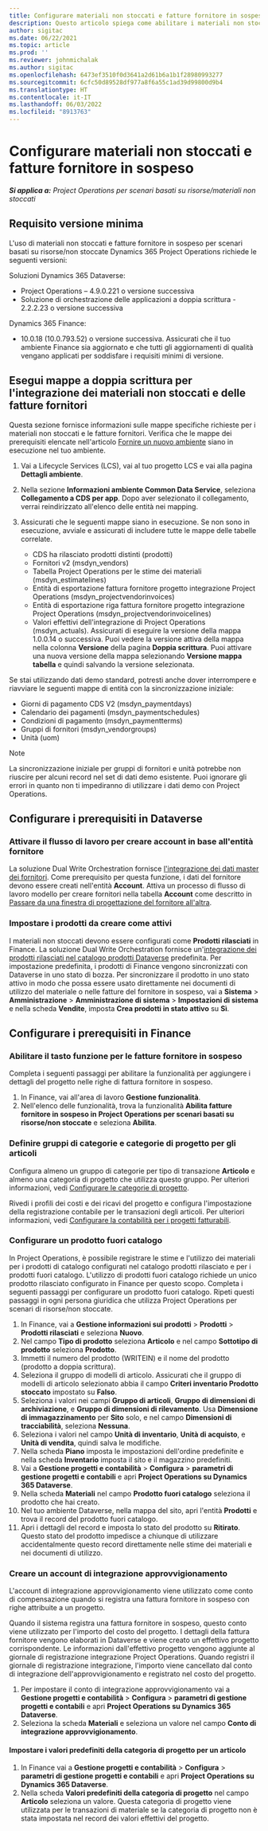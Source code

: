 ```yaml
---
title: Configurare materiali non stoccati e fatture fornitore in sospeso
description: Questo articolo spiega come abilitare i materiali non stoccati e le fatture fornitore in sospeso.
author: sigitac
ms.date: 06/22/2021
ms.topic: article
ms.prod: ''
ms.reviewer: johnmichalak
ms.author: sigitac
ms.openlocfilehash: 6473ef3510f0d3641a2d61b6a1b1f28980993277
ms.sourcegitcommit: 6cfc50d89528df977a8f6a55c1ad39d99800d9b4
ms.translationtype: HT
ms.contentlocale: it-IT
ms.lasthandoff: 06/03/2022
ms.locfileid: "8913763"
---
```

# <a name="configure-non-stocked-materials-and-pending-vendor-invoices"></a>Configurare materiali non stoccati e fatture fornitore in sospeso

_**Si applica a:** Project Operations per scenari basati su risorse/materiali non stoccati_

## <a name="minimum-version-requirement"></a>Requisito versione minima

L'uso di materiali non stoccati e fatture fornitore in sospeso per scenari basati su risorse/non stoccate Dynamics 365 Project Operations richiede le seguenti versioni:

Soluzioni Dynamics 365 Dataverse:

- Project Operations – 4.9.0.221 o versione successiva
- Soluzione di orchestrazione delle applicazioni a doppia scrittura - 2.2.2.23 o versione successiva

Dynamics 365 Finance:
- 10.0.18 (10.0.793.52) o versione successiva. Assicurati che il tuo ambiente Finance sia aggiornato e che tutti gli aggiornamenti di qualità vengano applicati per soddisfare i requisiti minimi di versione.

## <a name="run-dual-write-maps-for-non-stocked-materials-and-vendor-invoice-integration"></a>Esegui mappe a doppia scrittura per l'integrazione dei materiali non stoccati e delle fatture fornitori

Questa sezione fornisce informazioni sulle mappe specifiche richieste per i materiali non stoccati e le fatture fornitori. Verifica che le mappe dei prerequisiti elencate nell'articolo [Fornire un nuovo ambiente](../environment/resource-provision-new-environment.md#run-project-operations-dual-write-maps) siano in esecuzione nel tuo ambiente.

1. Vai a Lifecycle Services (LCS), vai al tuo progetto LCS e vai alla pagina **Dettagli ambiente**.
2. Nella sezione **Informazioni ambiente Common Data Service**, seleziona **Collegamento a CDS per app**. Dopo aver selezionato il collegamento, verrai reindirizzato all'elenco delle entità nei mapping.
3. Assicurati che le seguenti mappe siano in esecuzione. Se non sono in esecuzione, avviale e assicurati di includere tutte le mappe delle tabelle correlate.

    - CDS ha rilasciato prodotti distinti (prodotti)
    - Fornitori v2 (msdyn_vendors)
    - Tabella Project Operations per le stime dei materiali (msdyn_estimatelines)
    - Entità di esportazione fattura fornitore progetto integrazione Project Operations (msdyn_projectvendorinvoices)
    - Entità di esportazione riga fattura fornitore progetto integrazione Project Operations (msdyn_projectvendorinvoicelines)
    - Valori effettivi dell'integrazione di Project Operations (msdyn_actuals). Assicurati di eseguire la versione della mappa 1.0.0.14 o successiva. Puoi vedere la versione attiva della mappa nella colonna **Versione** della pagina **Doppia scrittura**. Puoi attivare una nuova versione della mappa selezionando **Versione mappa tabella** e quindi salvando la versione selezionata.

Se stai utilizzando dati demo standard, potresti anche dover interrompere e riavviare le seguenti mappe di entità con la sincronizzazione iniziale:
  - Giorni di pagamento CDS V2 (msdyn_paymentdays)
  - Calendario dei pagamenti (msdyn_paymentschedules)
  - Condizioni di pagamento (msdyn_paymentterms)
  - Gruppi di fornitori (msdyn_vendorgroups)
  - Unità (uom)

> [!NOTE]
> La sincronizzazione iniziale per gruppi di fornitori e unità potrebbe non riuscire per alcuni record nel set di dati demo esistente. Puoi ignorare gli errori in quanto non ti impediranno di utilizzare i dati demo con Project Operations.

## <a name="configure-prerequisites-in-dataverse"></a>Configurare i prerequisiti in Dataverse

### <a name="activate-workflow-to-create-accounts-based-on-vendor-entity"></a>Attivare il flusso di lavoro per creare account in base all'entità fornitore

La soluzione Dual Write Orchestration fornisce [l'integrazione dei dati master dei fornitori](/dynamics365/fin-ops-core/dev-itpro/data-entities/dual-write/vendor-mapping). Come prerequisito per questa funzione, i dati del fornitore devono essere creati nell'entità **Account**. Attiva un processo di flusso di lavoro modello per creare fornitori nella tabella **Account** come descritto in [Passare da una finestra di progettazione del fornitore all'altra](/dynamics365/fin-ops-core/dev-itpro/data-entities/dual-write/vendor-switch).

### <a name="set-products-to-be-created-as-active"></a>Impostare i prodotti da creare come attivi

I materiali non stoccati devono essere configurati come **Prodotti rilasciati** in Finance. La soluzione Dual Write Orchestration fornisce un'[integrazione dei prodotti rilasciati nel catalogo prodotti Dataverse](/dynamics365/fin-ops-core/dev-itpro/data-entities/dual-write/product-mapping) predefinita. Per impostazione predefinita, i prodotti di Finance vengono sincronizzati con Dataverse in uno stato di bozza. Per sincronizzare il prodotto in uno stato attivo in modo che possa essere usato direttamente nei documenti di utilizzo del materiale o nelle fatture del fornitore in sospeso, vai a **Sistema** > **Amministrazione** > **Amministrazione di sistema** > **Impostazioni di sistema** e nella scheda **Vendite**, imposta **Crea prodotti in stato attivo** su **Sì**.

## <a name="configure-prerequisites-in-finance"></a>Configurare i prerequisiti in Finance

### <a name="enable-the-feature-key-for-pending-vendor-invoices"></a>Abilitare il tasto funzione per le fatture fornitore in sospeso

Completa i seguenti passaggi per abilitare la funzionalità per aggiungere i dettagli del progetto nelle righe di fattura fornitore in sospeso.

1. In Finance, vai all'area di lavoro **Gestione funzionalità**.
2. Nell'elenco delle funzionalità, trova la funzionalità **Abilita fatture fornitore in sospeso in Project Operations per scenari basati su risorse/non stoccate** e seleziona **Abilita**.

### <a name="define-category-groups-and-project-categories-for-items"></a>Definire gruppi di categorie e categorie di progetto per gli articoli

Configura almeno un gruppo di categorie per tipo di transazione **Articolo** e almeno una categoria di progetto che utilizza questo gruppo. Per ulteriori informazioni, vedi [Configurare le categorie di progetto](../project-accounting/configure-project-categories.md#category-groups).

Rivedi i profili dei costi e dei ricavi del progetto e configura l'impostazione della registrazione contabile per le transazioni degli articoli. Per ulteriori informazioni, vedi [Configurare la contabilità per i progetti fatturabili](../project-accounting/configure-accounting-billable-projects.md).

### <a name="set-up-a-write-in-product"></a>Configurare un prodotto fuori catalogo

In Project Operations, è possibile registrare le stime e l'utilizzo dei materiali per i prodotti di catalogo configurati nel catalogo prodotti rilasciato e per i prodotti fuori catalogo. L'utilizzo di prodotti fuori catalogo richiede un unico prodotto rilasciato configurato in Finance per questo scopo. Completa i seguenti passaggi per configurare un prodotto fuori catalogo. Ripeti questi passaggi in ogni persona giuridica che utilizza Project Operations per scenari di risorse/non stoccate.

1. In Finance, vai a **Gestione informazioni sui prodotti** > **Prodotti** > **Prodotti rilasciati** e seleziona **Nuovo**.
2. Nel campo **Tipo di prodotto** seleziona **Articolo** e nel campo **Sottotipo di prodotto** seleziona **Prodotto**.
3. Immetti il numero del prodotto (WRITEIN) e il nome del prodotto (prodotto a doppia scrittura).
4. Seleziona il gruppo di modelli di articolo. Assicurati che il gruppo di modelli di articolo selezionato abbia il campo **Criteri inventario Prodotto stoccato** impostato su **Falso**.
5. Seleziona i valori nei campi **Gruppo di articoli**, **Gruppo di dimensioni di archiviazione**, e **Gruppo di dimensioni di rilevamento**. Usa **Dimensione di immagazzinamento** per **Sito** solo, e nel campo **Dimensioni di tracciabilità**, seleziona **Nessuna**.
6. Seleziona i valori nel campo **Unità di inventario**, **Unità di acquisto**, e **Unità di vendita**, quindi salva le modifiche.
7. Nella scheda **Piano** imposta le impostazioni dell'ordine predefinite e nella scheda **Inventario** imposta il sito e il magazzino predefiniti.
8. Vai a **Gestione progetti e contabilità** > **Configura** > **parametri di gestione progetti e contabili** e apri **Project Operations su Dynamics 365 Dataverse**. 
9. Nella scheda **Materiali** nel campo **Prodotto fuori catalogo** seleziona il prodotto che hai creato.
10. Nel tuo ambiente Dataverse, nella mappa del sito, apri l'entità **Prodotti** e trova il record del prodotto fuori catalogo. 
11. Apri i dettagli del record e imposta lo stato del prodotto su **Ritirato**. Questo stato del prodotto impedisce a chiunque di utilizzare accidentalmente questo record direttamente nelle stime dei materiali e nei documenti di utilizzo.

### <a name="set-up-a-procurement-integration-account"></a>Creare un account di integrazione approvvigionamento

L'account di integrazione approvvigionamento viene utilizzato come conto di compensazione quando si registra una fattura fornitore in sospeso con righe attribuite a un progetto.

Quando il sistema registra una fattura fornitore in sospeso, questo conto viene utilizzato per l'importo del costo del progetto. I dettagli della fattura fornitore vengono elaborati in Dataverse e viene creato un effettivo progetto corrispondente. Le informazioni dall'effettivo progetto vengono aggiunte al giornale di registrazione integrazione Project Operations. Quando registri il giornale di registrazione integrazione, l'importo viene cancellato dal conto di integrazione dell'approvvigionamento e registrato nel costo del progetto.

1. Per impostare il conto di integrazione approvvigionamento vai a **Gestione progetti e contabilità** > **Configura** > **parametri di gestione progetti e contabili** e apri **Project Operations su Dynamics 365 Dataverse**. 
2. Seleziona la scheda **Materiali** e seleziona un valore nel campo **Conto di integrazione approvvigionamento**.

#### <a name="set-up-project-category-defaults-for-an-item"></a>Impostare i valori predefiniti della categoria di progetto per un articolo

1. In Finance vai a **Gestione progetti e contabilità** > **Configura** > **parametri di gestione progetti e contabili** e apri **Project Operations su Dynamics 365 Dataverse**. 
2. Nella scheda **Valori predefiniti della categoria di progetto** nel campo **Articolo** seleziona un valore. Questa categoria di progetto viene utilizzata per le transazioni di materiale se la categoria di progetto non è stata impostata nel record dei valori effettivi del progetto.
